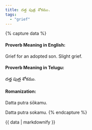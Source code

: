 ```yaml
---
title: దత్త పుత్ర శోకము.
tags:
  - "grief"
---
```


{% capture data %}
#### Proverb Meaning in English:
Grief for an adopted son.
Slight grief.

#### Proverb Meaning in Telugu:
దత్త పుత్ర శోకము.

#### Romanization:
Datta putra śōkamu.

Datta putra sokamu.
{% endcapture %}

{{ data | markdownify }}

